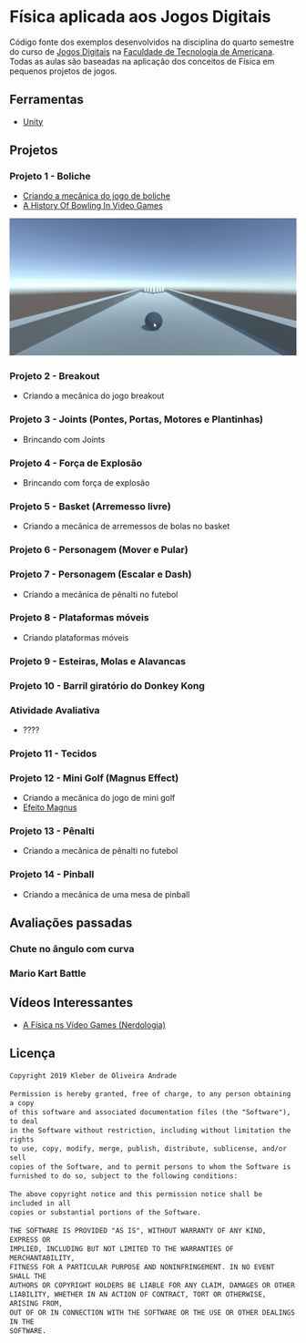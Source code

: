 # Física aplicada aos Jogos Digitais

Código fonte dos exemplos desenvolvidos na disciplina do quarto semestre do curso de [Jogos Digitais](http://www.fatec.edu.br/cursos/jogos-digitais/) na [Faculdade de Tecnologia de Americana](http://www.fatec.edu.br/). Todas as aulas são baseadas na aplicação dos conceitos de Física em pequenos projetos de jogos.

## Ferramentas
*   [Unity](https://unity3d.com/)

## Projetos

### Projeto 1 - Boliche
-   [Criando a mecânica do jogo de boliche](https://medium.com/@kleberandrade/criando-um-jogo-de-boliche-3f42964b185b?source=friends_link&sk=59955d80e98fecef135b323dfdfcffa3)
-   [A History Of Bowling In Video Games](https://kotaku.com/a-history-of-bowling-in-video-games-1832291078)

<p align="center">
  <img src="https://github.com/kleberandrade/aulas-jogos-fisica/blob/master/Screenshots/bowling.gif" width="800"/>
</p>

### Projeto 2 - Breakout
-   Criando a mecânica do jogo breakout

### Projeto 3 - Joints (Pontes, Portas, Motores e Plantinhas)
-   Brincando com Joints

### Projeto 4 - Força de Explosão
-   Brincando com força de explosão

### Projeto 5 - Basket (Arremesso livre)
-   Criando a mecânica de arremessos de bolas no basket

### Projeto 6 - Personagem (Mover e Pular)

### Projeto 7 - Personagem (Escalar e Dash)
-   Criando a mecânica de pênalti no futebol

### Projeto 8 - Plataformas móveis
-   Criando plataformas móveis

### Projeto 9 - Esteiras, Molas e Alavancas

### Projeto 10 - Barril giratório do Donkey Kong

### Atividade Avaliativa

-   ????

### Projeto 11 - Tecidos

### Projeto 12 - Mini Golf (Magnus Effect)
-   Criando a mecânica do jogo de mini golf
-   [Efeito Magnus](http://www.scielo.br/pdf/rbef/v37n3/0102-4744-rbef-37-3-3505.pdf)

### Projeto 13 - Pênalti
-   Criando a mecânica de pênalti no futebol

### Projeto 14 - Pinball
-   Criando a mecânica de uma mesa de pinball

## Avaliações passadas

### Chute no ângulo com curva
### Mario Kart Battle

## Vídeos Interessantes
*   [A Física ns Vídeo Games (Nerdologia)](https://www.youtube.com/watch?v=fuZU0HLRbWA)

## Licença

    Copyright 2019 Kleber de Oliveira Andrade
    
    Permission is hereby granted, free of charge, to any person obtaining a copy
    of this software and associated documentation files (the "Software"), to deal
    in the Software without restriction, including without limitation the rights
    to use, copy, modify, merge, publish, distribute, sublicense, and/or sell
    copies of the Software, and to permit persons to whom the Software is
    furnished to do so, subject to the following conditions:
    
    The above copyright notice and this permission notice shall be included in all
    copies or substantial portions of the Software.
    
    THE SOFTWARE IS PROVIDED "AS IS", WITHOUT WARRANTY OF ANY KIND, EXPRESS OR
    IMPLIED, INCLUDING BUT NOT LIMITED TO THE WARRANTIES OF MERCHANTABILITY,
    FITNESS FOR A PARTICULAR PURPOSE AND NONINFRINGEMENT. IN NO EVENT SHALL THE
    AUTHORS OR COPYRIGHT HOLDERS BE LIABLE FOR ANY CLAIM, DAMAGES OR OTHER
    LIABILITY, WHETHER IN AN ACTION OF CONTRACT, TORT OR OTHERWISE, ARISING FROM,
    OUT OF OR IN CONNECTION WITH THE SOFTWARE OR THE USE OR OTHER DEALINGS IN THE
    SOFTWARE.
